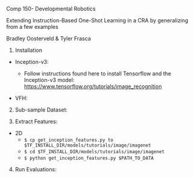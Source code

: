Comp 150- Developmental Robotics

Extending Instruction-Based One-Shot Learning in a CRA by generalizing from a few examples

Bradley Oosterveld & Tyler Frasca

1. Installation

* Inception-v3:
    * Follow instructions found here to install Tensorflow and the Inception-v3 model: https://www.tensorflow.org/tutorials/image_recognition

* VFH:

2. Sub-sample Dataset:

3. Extract Features:
* 2D
    * ```$ cp get_inception_features.py to $TF_INSTALL_DIR/models/tutorials/image/imagenet```
    * ```$ cd $TF_INSTALL_DIR/models/tutorials/image/imagenet```
    * ```$ python get_inception_features.py $PATH_TO_DATA```

4. Run Evaluations:

